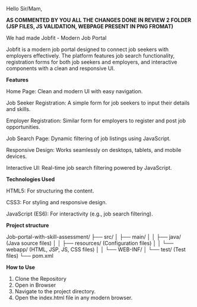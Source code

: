 Hello Sir/Mam,

__AS COMMENTED BY YOU ALL THE CHANGES DONE IN REVIEW 2 FOLDER (JSP FILES, JS VALIDATION, WEBPAGE PRESENT IN PNG FROMAT)__

We had made Jobfit - Modern Job Portal

Jobfit is a modern job portal designed to connect job seekers with employers effectively. The platform features job search functionality, registration forms for both job seekers and employers, and interactive components with a clean and responsive UI.


__Features__

Home Page: Clean and modern UI with easy navigation.

Job Seeker Registration: A simple form for job seekers to input their details and skills.

Employer Registration: Similar form for employers to register and post job opportunities.

Job Search Page: Dynamic filtering of job listings using JavaScript.

Responsive Design: Works seamlessly on desktops, tablets, and mobile devices.

Interactive UI: Real-time job search filtering powered by JavaScript.


__Technologies Used__

HTML5: For structuring the content.

CSS3: For styling and responsive design.

JavaScript (ES6): For interactivity (e.g., job search filtering).


__Project structure__

Job-portal-with-skill-assessment/
├── src/
│   ├── main/
│   │   ├── java/               (Java source files)
│   │   ├── resources/          (Configuration files)
│   │   └── webapp/             (HTML, JSP, JS, CSS files)
│   │       └── WEB-INF/
│   └── test/                   (Test files)
└── pom.xml



__How to Use__
1. Clone the Repository
2. Open in Browser
3. Navigate to the project directory.
4. Open the index.html file in any modern browser.
